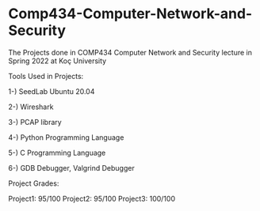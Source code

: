 # Comp434-Computer-Network-and-Security
The Projects done in COMP434 Computer Network and Security lecture in Spring 2022 at Koç University

Tools Used in Projects:

1-) SeedLab Ubuntu 20.04

2-) Wireshark

3-) PCAP library

4-) Python Programming Language

5-) C Programming Language

6-) GDB Debugger, Valgrind Debugger

Project Grades:

Project1: 95/100
Project2: 95/100
Project3: 100/100
